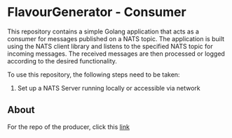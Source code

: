 # FlavourGenerator - Consumer

This repository contains a simple Golang application that acts as a consumer for messages published on a NATS topic. The application is built using the NATS client library and listens to the specified NATS topic for incoming messages. The received messages are then processed or logged according to the desired functionality.

To use this repository, the following steps need to be taken:

1. Set up a NATS Server running locally or accessible via network

## About

For the repo of the producer, click this [link](https://github.com/ilBarlo/FlavourGeneratorProducer)
